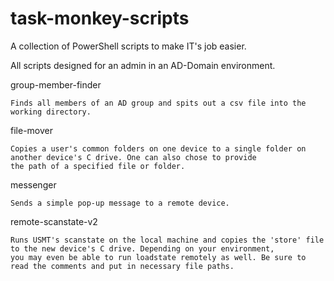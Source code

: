 # task-monkey-scripts
A collection of PowerShell scripts to make IT's job easier.

All scripts designed for an admin in an AD-Domain environment.

group-member-finder
	
	Finds all members of an AD group and spits out a csv file into the working directory.

file-mover

	Copies a user's common folders on one device to a single folder on another device's C drive. One can also chose to provide
	the path of a specified file or folder.

messenger

	Sends a simple pop-up message to a remote device.


remote-scanstate-v2

	Runs USMT's scanstate on the local machine and copies the 'store' file to the new device's C drive. Depending on your environment,
	you may even be able to run loadstate remotely as well. Be sure to read the comments and put in necessary file paths. 
